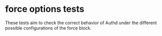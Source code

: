 # force options tests
These tests aim to check the correct behavior of Authd under the different possible configurations of the force block.